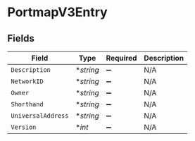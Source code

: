 # PortmapV3Entry


## Fields

| Field              | Type               | Required           | Description        |
| ------------------ | ------------------ | ------------------ | ------------------ |
| `Description`      | **string*          | :heavy_minus_sign: | N/A                |
| `NetworkID`        | **string*          | :heavy_minus_sign: | N/A                |
| `Owner`            | **string*          | :heavy_minus_sign: | N/A                |
| `Shorthand`        | **string*          | :heavy_minus_sign: | N/A                |
| `UniversalAddress` | **string*          | :heavy_minus_sign: | N/A                |
| `Version`          | **int*             | :heavy_minus_sign: | N/A                |